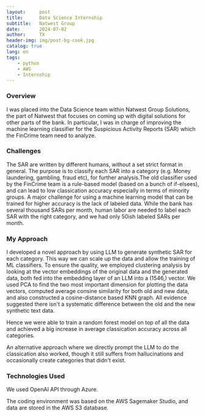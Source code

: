 ```yaml
---
layout:     post
title:      Data Science Internship
subtitle:   Natwest Group
date:       2024-07-02
author:     TX
header-img: img/post-bg-cook.jpg
catalog: true
lang: en
tags:
    - python
    - AWS
    - Internship
---
```



### Overview

I was placed into the Data Science team within Natwest Group Solutions, the part of Natwest that focuses on coming up with digital solutions for other parts of the bank. In particular, I was in charge of improving the machine learning classifier for the Suspicious Activity Reports (SAR) which the FinCrime team need to analyze.

### Challenges

The SAR are written by different humans, without a set strict format in general. The purpose is to classify each SAR into a category (e.g. Money laundering, gambling, fraud etc), for further analysis.The old classifier used by the FinCrime team is a rule-based model (based on a bunch of if-elsees), and can lead to low classication accuracy especially in terms of minority groups. A major challenge for using a machine learning model that can be trained for higher accuracy is the lack of labeled data. While the bank has several thousand SARs per month, human labor are needed to label each SAR with the right category, and we had only 50ish labeled SARs per month.

### My Approach
I developed a novel approach by using LLM to generate synthetic SAR for each category. This way we can scale up the data and allow the training of ML classifiers. To ensure the quality, we employed clustering analysis by looking at the vector embeddings of the original data and the generated data, both fed into the embedding layer of an LLM into a (1546,) vector. We used PCA to find the two most important dimension for plotting the data vectors, computed average consine similarity for both old and new data, and also constructed a cosine-distance based KNN graph. All evidence suggested there isn't a systematic difference between the old and the new synthetic text data.

Hence we were able to train a random forest model on top of all the data and achieved a big increase in average classication accuracy across all categories.

An alternative approach where we directly prompt the LLM to do the classication also worked, though it still suffers from hallucinations and occasionally create categories that didn't exist.


### Technologies Used
We used OpenAI API through Azure. 

The coding environment was based on the AWS Sagemaker Studio, and data are stored in the AWS S3 database.

